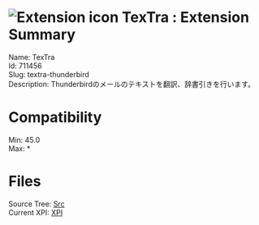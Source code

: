 # ![Extension icon](https://addons.thunderbird.net/user-media/addon_icons/711/711456-64.png?modified=1544021016) TexTra : Extension Summary

Name: TexTra  
Id: 711456  
Slug: textra-thunderbird  
Description: Thunderbirdのメールのテキストを翻訳、辞書引きを行います。
  

# Compatibility
Min: 45.0  
Max: *  

# Files

Source Tree: [Src](C:/Dev/Thunderbird/ThunderKdB/xall/xOther/711456-textra-thunderbird/src)  
Current XPI: [XPI](C:/Dev/Thunderbird/ThunderKdB/xall/xOther/711456-textra-thunderbird/xpi)  



